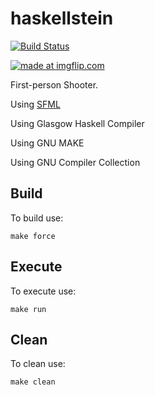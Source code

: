 # haskellstein

[![Build Status](https://travis-ci.org/cmc-haskell-2018/haskellstein.svg?branch=master)](https://travis-ci.org/cmc-haskell-2018/haskellstein)

<a href="https://imgflip.com/gif/27i5b6"><img src="https://i.imgflip.com/27i5b6.gif" title="made at imgflip.com"/></a>

First-person Shooter.

Using [SFML](https://www.sfml-dev.org/download/sfml/2.4.2/)

Using Glasgow Haskell Compiler

Using GNU MAKE

Using GNU Compiler Collection

## Build

To build use:

```
make force
```

## Execute

To execute use:

```
make run
```

## Clean

To clean use:

```
make clean
```
